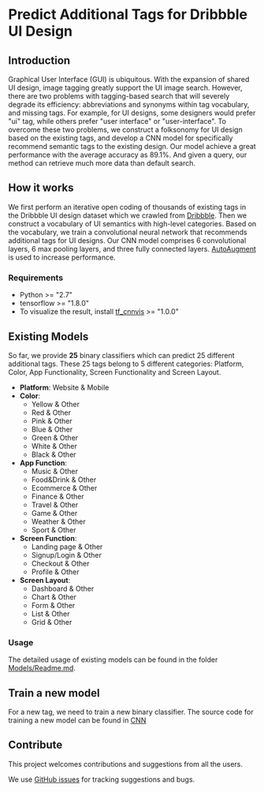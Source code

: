 # Predict Additional Tags for Dribbble UI Design

## Introduction

Graphical User Interface (GUI) is ubiquitous. With the expansion of shared UI design, image tagging greatly support the UI image search. However, there are two problems with tagging-based search that will  severely degrade its efficiency: abbreviations and synonyms within tag vocabulary, and missing tags. For example, for UI designs, some designers would prefer "ui" tag, while others prefer "user interface" or "user-interface". To overcome these two problems, we construct a folksonomy for UI design based on the existing tags, and develop a CNN model for specifically recommend semantic tags to the existing design. Our model achieve a great performance with the average accuracy as 89.1%. And given a query, our method can retrieve much more data than default search.

## How it works

We first perform an iterative open coding of thousands of existing tags in the Dribbble UI design dataset which we crawled from [Dribbble](https://dribbble.com/). Then we construct a vocabulary of UI semantics with high-level categories. Based on the vocabulary, we train a convolutional neural network that recommends additional tags for UI designs. Our CNN model comprises 6 convolutional layers, 6 max pooling layers, and three fully connected layers. [AutoAugment](https://arxiv.org/abs/1805.09501v1) is used to increase performance.

### **Requirements**

* Python >= "2.7"
* tensorflow >= "1.8.0"
* To visualize the result, install [tf_cnnvis](https://github.com/InFoCusp/tf_cnnvis) >= "1.0.0"

## Existing Models

So far, we provide **25** binary classifiers which can predict 25 different additional tags. These 25 tags belong to 5 different categories: Platform, Color, App Functionality, Screen Functionality and Screen Layout. 

* **Platform**: Website & Mobile
* **Color**: 
  * Yellow & Other
  * Red & Other
  * Pink & Other
  * Blue & Other
  * Green & Other
  * White & Other
  * Black & Other
* **App Function**:
  * Music & Other
  * Food&Drink & Other
  * Ecommerce & Other
  * Finance & Other
  * Travel & Other
  * Game & Other
  * Weather & Other
  * Sport & Other
* **Screen Function**:
  * Landing page & Other
  * Signup/Login & Other
  * Checkout & Other
  * Profile & Other
* **Screen Layout**:
  * Dashboard & Other
  * Chart & Other
  * Form & Other
  * List & Other
  * Grid & Other
  
### **Usage**

The detailed usage of existing models can be found in the folder [Models/Readme.md](Models/Readme.md).

## Train a new model

For a new tag, we need to train a new binary classifier. The source code for training a new model can be found in [CNN](CNN/)

## **Contribute**

This project welcomes contributions and suggestions from all the users.

We use [GitHub issues](https://github.com/Racheal7/DribbbleProject/issues) for tracking suggestions and bugs.

